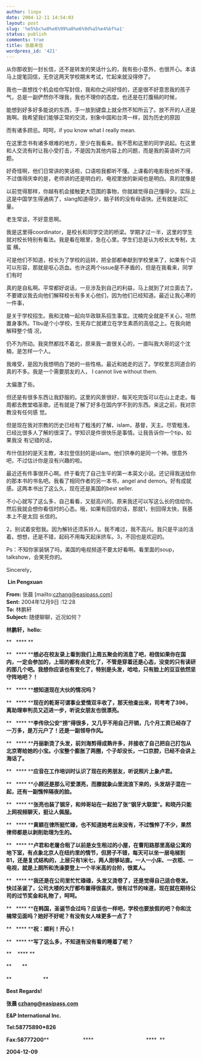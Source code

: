 ```yaml
---
author: linpx
date: 2004-12-11 14:54:03
layout: post
slug: '%e5%bc%a0%e6%99%a8%e6%9d%a5%e4%bf%a1'
status: publish
comments: true
title: 张晨来信
wordpress_id: '421'
---
```


从你那收到一封长信，还不是转发的笑话什么的，我有些小意外，也很开心。本该马上提笔回信，无奈这两天学校期末考试，忙起来就没得停了。


我也一直想找个机会给你写封信，我和你之间好怪的，还是很不好意思我的孩子气，总是一副俨然你不理我，我也不理你的态度。也还是在打腹稿的时候，

能想到好多好多能说的东西，手一放到键盘上就全然不知所云了。放不开的人还是我啊。我希望我们能够正常的交流，别象中国和台湾一样，因为历史的原因

而有诸多顾忌。呵呵，if you know what I really mean.


在这里念书有诸多艰难的地方，至少在我看来。我不愿和这里的同学说起。在这里和人交流有时让我小受打击，不是因为其他内容上的问题，而是我的英语听力问题。

好奇怪啊，他们日常讲的笑话啦，口语啦我都听不懂。上课看的电影我也听不懂，不过值得庆幸的是，老师讲的还是明白的，电视里放的新闻也是明白。真的就像是

以前觉得那样，你越有机会接触更大范围的事物，你就越觉得自己懂得少。实际上这是中国学生得通病了，slang知道得少，脑子转的没有母语快。还有就是词汇量。

老生常谈，不好意思啊。


我是这里得coordinator，是校长和同学交流的桥梁。学期才过一半，这里的学生就对校长特别有看法。我是看在眼里，急在心里。学生们总是认为校长太专制，太蛮
横。

可是他们不知道，校长为了学校的运转，把全部都奉献到学校里来了，如果有个词可以形容，那就是呕心沥血。也许这两个issue是不矛盾的，但是在我看来，同学们有时

真的是自私啊。平常都好说话，一旦涉及到自己的利益，马上就到了对立面去了。不要建议我去向他们解释校长有多关心他们，因为他们已经知道。最近让我心寒的一件事，

是关于学校招生。我和沈楠一起向华政联系招生事宜。沈楠完全就是不关心，坦然置身事外。Tlbu是个小学校，生死存亡就建立在学生素质的高低之上。在我向她解释整个情
况，

仍不为所动。我突然都找不着北，原来我一直很关心的，一直叫我大哥的这个沈楠，是怎样一个人。


我难受，是因为我想明白了她的一些性格。最近和她走的远了。学校里志同道合的真的不多。我是一个需要朋友的人， I cannot live without
them.


太偏激了些。


但还是有很多东西让我舒服的。这里的风景很好，每天吃完饭可以在山上走走。每周都去教堂唱圣歌。还有就是了解了好多在国内学不到的东西。来这之前，我对宗教没有任何感
觉。

但是现在我对宗教的历史已经有了粗浅的了解，islam，基督，天主。尽管粗浅，已经比很多人了解的很深了。学知识是件很快乐是事情。让我告诉你一个tip，如果我没
有记错的话，

布什信封的是天主教，本拉登信封的是islam。他们供奉的是同一个神。很意外吧，不过估计你是没有兴趣的啦。


最近还有件事很开心啊。终于看完了自己生平的第一本英文小说。还记得我送给你的那本书的书名吧。我看了相同作者的另一本书，angel and
demon。好有成就感。这两本书出了这么久，现在还是美国的best seller.


不小心就写了这么多，自己看看，又挺高兴的。原来我还可以写这么长的信给你。然后我就会想你看信时的心态。哦，如果有回信的话，那就1，别回得太快，我基本上不是太回
长信的。

2，别试着安慰我。因为解铃还须系铃人。我不难过，我不高兴。我只是平淡的活着。想想，还是不错，起码不用每天起床挤车。3，不回也是欢迎的。


Ps：不知你家装锅了吗，美国的电视频道不要太好看啊。看里面的soup，talkshow，会笑死你的。



Sincerely，


 **Lin Pengxuan**

**From:** 张晨 [mailto:czhang@easipass.com]   
**Sent:** 2004年12月9日 :12:28  
**To:** 林鹏轩  
**Subject:** 随便聊聊，近况如何？


**林鹏轩，hello:**

**   **** **

**   **** ****想必在校友录上看到我们上周五聚会的消息了吧，相信如果你在国内，一定会参加的，上班的都有点变化了，不管是穿着还是心态，没变的只有读研的那几个吧。我想你应该也有变化了，特别是头发，哈哈，只有脸上的豆豆依然坚守阵地吧？！**


**   **** ****想知道现在大伙的情况吗？**


**   **** ****现在的乾哥可谓事业爱情双丰收了，那天他查出来，司考考了396，离助理审判员又迈进一步，听说女朋友也很漂亮。**


**   **** ****李传欣公安“捞”得很多，又几乎不用自己开销，几个月工资已经存了一万多，是万元户了！还是一副领导作风。**


**   **** ****丹丽新烫了头发，前刘海剪得成熟许多，并接收了自己把自己打包从北京寄给她的小宝。小宝整个膨胀了两圈，个子却没长，一口京腔，已经不会讲上海话了。**


**   **** ****应音在工作培训时认识了现在的男朋友，听说照片上象卢君。**


**   **** ****小顾还是那么可爱漂亮，而滕就象山里流浪下来的，头发胡子混在一起，还有一副憔悴隔夜的脸。**


**   **** ****张亮也装了钢牙，和帅哥站在一起拍了张“钢牙大联盟”。和晓丹只能上网视频聊天，挺让人佩服。**


**   **** ****黄颖在律所挺忙碌，也不知道她考出来没有，不过憔悴了不少，果然律师都是以剥削助理为生的。**


**   **** ****卢君和老屠合租了以前是女生租过的小屋，在曹阳路那里高级公寓的地下室，有点象北京人在纽约里的情节，但房子不错，每天可以坐一层电梯到B1，还是复式结构的，上层只有1米七，两人刚够站直。一人一小床、一衣柜、一电视，就是上厕所和洗澡要登上一个半米高的台阶，很累人。**


**   **** ****我还是在公司里忙忙碌碌，头发又烫卷了，还是觉得自己适合卷发。快过圣诞了，公司大楼的大厅都布置得很喜庆，很有过节的味道，现在就在期待公司的过节奖金和礼物了，呵呵。**


**   **** ****在韩国，圣诞节会过吗？应该也一样吧，学校也要放假的吧？你和沈楠常见面吗？她好不好呢？有没有女人味更多一点了？**


**   **** ****祝：顺利！开心！**


**   **** ****写了这么多，不知道有没有看的睡着了呢？**

**    **** **


**　　**


**　　　　　　**


**Best Regards!**

**张晨 [czhang@easipass.com](mailto:czhang@easipass.com)**

**E&P International Inc.**

**Tel:58775890*826**

**Fax:58777200****                       ****　　　　　　　　　　****  **

**2004-12-09**


  
  


